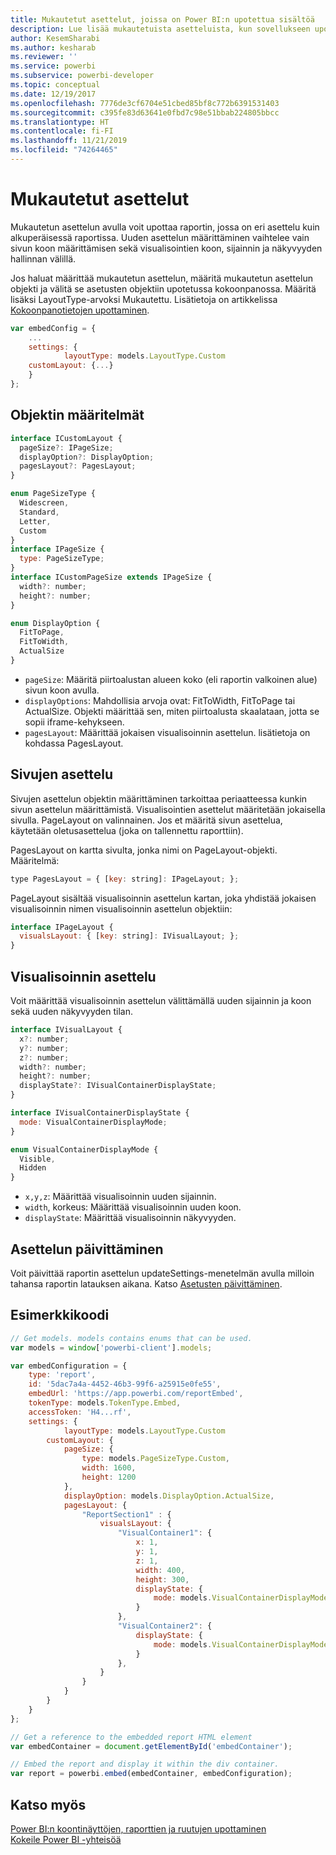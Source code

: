 ```yaml
---
title: Mukautetut asettelut, joissa on Power BI:n upotettua sisältöä
description: Lue lisää mukautetuista asetteluista, kun sovellukseen upotetaan Power BI -sisältöä.
author: KesemSharabi
ms.author: kesharab
ms.reviewer: ''
ms.service: powerbi
ms.subservice: powerbi-developer
ms.topic: conceptual
ms.date: 12/19/2017
ms.openlocfilehash: 7776de3cf6704e51cbed85bf8c772b6391531403
ms.sourcegitcommit: c395fe83d63641e0fbd7c98e51bbab224805bbcc
ms.translationtype: HT
ms.contentlocale: fi-FI
ms.lasthandoff: 11/21/2019
ms.locfileid: "74264465"
---
```

# <a name="custom-layouts"></a>Mukautetut asettelut

Mukautetun asettelun avulla voit upottaa raportin, jossa on eri asettelu kuin alkuperäisessä raportissa. Uuden asettelun määrittäminen vaihtelee vain sivun koon määrittämisen sekä visualisointien koon, sijainnin ja näkyvyyden hallinnan välillä.

Jos haluat määrittää mukautetun asettelun, määritä mukautetun asettelun objekti ja välitä se asetusten objektiin upotetussa kokoonpanossa. Määritä lisäksi LayoutType-arvoksi Mukautettu. Lisätietoja on artikkelissa [Kokoonpanotietojen upottaminen](https://github.com/Microsoft/PowerBI-JavaScript/wiki/Embed-Configuration-Details).

```javascript
var embedConfig = {
    ...
    settings: {
            layoutType: models.LayoutType.Custom
    customLayout: {...}
    }
};
```

## <a name="object-definition"></a>Objektin määritelmät

```javascript
interface ICustomLayout {
  pageSize?: IPageSize;
  displayOption?: DisplayOption;
  pagesLayout?: PagesLayout;
}

enum PageSizeType {
  Widescreen,
  Standard,
  Letter,
  Custom
}
interface IPageSize {
  type: PageSizeType;
}
interface ICustomPageSize extends IPageSize {
  width?: number;
  height?: number;
}

enum DisplayOption {
  FitToPage,
  FitToWidth,
  ActualSize
}
```

- `pageSize`: Määritä piirtoalustan alueen koko (eli raportin valkoinen alue) sivun koon avulla.
- `displayOptions`: Mahdollisia arvoja ovat: FitToWidth, FitToPage tai ActualSize. Objekti määrittää sen, miten piirtoalusta skaalataan, jotta se sopii iframe-kehykseen.
- `pagesLayout`: Määrittää jokaisen visualisoinnin asettelun. lisätietoja on kohdassa PagesLayout.

## <a name="pages-layout"></a>Sivujen asettelu

Sivujen asettelun objektin määrittäminen tarkoittaa periaatteessa kunkin sivun asettelun määrittämistä. Visualisointien asettelut määritetään jokaisella sivulla.
PageLayout on valinnainen. Jos et määritä sivun asettelua, käytetään oletusasettelua (joka on tallennettu raporttiin).

PagesLayout on kartta sivulta, jonka nimi on PageLayout-objekti. Määritelmä:

```javascript
type PagesLayout = { [key: string]: IPageLayout; };
```

PageLayout sisältää visualisoinnin asettelun kartan, joka yhdistää jokaisen visualisoinnin nimen visualisoinnin asettelun objektiin:

```javascript
interface IPageLayout {
  visualsLayout: { [key: string]: IVisualLayout; };
}
```

## <a name="visual-layout"></a>Visualisoinnin asettelu

Voit määrittää visualisoinnin asettelun välittämällä uuden sijainnin ja koon sekä uuden näkyvyyden tilan.

```javascript
interface IVisualLayout {
  x?: number;
  y?: number;
  z?: number;
  width?: number;
  height?: number;
  displayState?: IVisualContainerDisplayState;
}

interface IVisualContainerDisplayState {
  mode: VisualContainerDisplayMode;
}

enum VisualContainerDisplayMode {
  Visible,
  Hidden
}
```

- `x,y,z`: Määrittää visualisoinnin uuden sijainnin.
- `width`, korkeus: Määrittää visualisoinnin uuden koon.
- `displayState`: Määrittää visualisoinnin näkyvyyden.

## <a name="update-layout"></a>Asettelun päivittäminen

Voit päivittää raportin asettelun updateSettings-menetelmän avulla milloin tahansa raportin latauksen aikana. Katso [Asetusten päivittäminen](https://github.com/Microsoft/PowerBI-JavaScript/wiki/Update-Settings).

## <a name="code-example"></a>Esimerkkikoodi

```javascript
// Get models. models contains enums that can be used.
var models = window['powerbi-client'].models;

var embedConfiguration = {
    type: 'report',
    id: '5dac7a4a-4452-46b3-99f6-a25915e0fe55',
    embedUrl: 'https://app.powerbi.com/reportEmbed',
    tokenType: models.TokenType.Embed,
    accessToken: 'H4...rf',
    settings: {
            layoutType: models.LayoutType.Custom
        customLayout: {
            pageSize: {
                type: models.PageSizeType.Custom,
                width: 1600,
                height: 1200
            },
            displayOption: models.DisplayOption.ActualSize,
            pagesLayout: {
                "ReportSection1" : {
                    visualsLayout: {
                        "VisualContainer1": {
                            x: 1,
                            y: 1,
                            z: 1,
                            width: 400,
                            height: 300,
                            displayState: {
                                mode: models.VisualContainerDisplayMode.Visible
                            }
                        },
                        "VisualContainer2": {
                            displayState: {
                                mode: models.VisualContainerDisplayMode.Hidden
                            }
                        },
                    }
                }
            }
        }
    }
};

// Get a reference to the embedded report HTML element
var embedContainer = document.getElementById('embedContainer');

// Embed the report and display it within the div container.
var report = powerbi.embed(embedContainer, embedConfiguration);
```

## <a name="see-also"></a>Katso myös

[Power BI:n koontinäyttöjen, raporttien ja ruutujen upottaminen](embedding-content.md)   
[Kokeile Power BI -yhteisöä](https://community.powerbi.com/)